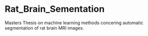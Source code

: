 # Rat_Brain_Sementation
Masters Thesis on machine learning methods concering automatic segmentation of rat brain MRI images.
